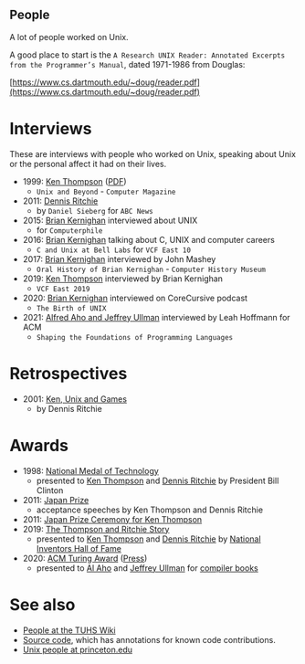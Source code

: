 ## People

A lot of people worked on Unix.

A good place to start is the `A Research UNIX Reader: Annotated Excerpts from the Programmer’s Manual`, dated  1971-1986 from Douglas:

[https://www.cs.dartmouth.edu/~doug/reader.pdf](https://www.cs.dartmouth.edu/~doug/reader.pdf)


# Interviews

These are interviews with people who worked on Unix, speaking about Unix or the personal affect it had on their lives.


 * 1999: [Ken Thompson](https://www.cs.princeton.edu/courses/archive/spring03/cs333/thompson.html) ([PDF](http://cse.unl.edu/~witty/class/csce351/howto/ken_thompson.pdf))
   * `Unix and Beyond` - `Computer Magazine`
 * 2011: [Dennis Ritchie](https://www.youtube.com/watch?v=umF6SNYaJNw)
   * by `Daniel Sieberg` for `ABC News`
 * 2015: [Brian Kernighan](https://www.youtube.com/watch?v=vT_J6xc-Az0) interviewed about UNIX
   * for `Computerphile`
 * 2016: [Brian Kernighan](https://www.youtube.com/watch?v=TUWt_StXKsY) talking about C, UNIX and computer careers
   * `C and Unix at Bell Labs` for `VCF East 10`
 * 2017: [Brian Kernighan](https://www.youtube.com/watch?v=bTWv-l0JhAc) interviewed by John Mashey
   * `Oral History of Brian Kernighan` - `Computer History Museum`
 * 2019: [Ken Thompson](https://youtu.be/EY6q5dv_B-o?t=494) interviewed by Brian Kernighan
   * `VCF East 2019`
 * 2020: [Brian Kernighan](https://corecursive.com/brian-kernighan-unix-bell-labs1/) interviewed on CoreCursive podcast
   * `The Birth of UNIX`
 * 2021: [Alfred Aho and Jeffrey Ullman](https://dl.acm.org/doi/pdf/10.1145/3460442) interviewed by Leah Hoffmann for ACM
   * `Shaping the Foundations of Programming Languages`

# Retrospectives

 * 2001: [Ken, Unix and Games](https://9p.io/cm/cs/who/dmr/ken-games.html)
   * by Dennis Ritchie

# Awards

 * 1998: [National Medal of Technology](https://www.youtube.com/watch?v=LXZ1OL2U3lY)
   * presented to [Ken Thompson](https://nationalmedals.org/laureate/kenneth-l-thompson/) and [Dennis Ritchie](https://nationalmedals.org/laureate/dennis-ritchie/) by President Bill Clinton
 * 2011: [Japan Prize](https://www.youtube.com/watch?v=N2uxMXLBboY)
   * acceptance speeches by Ken Thompson and Dennis Ritchie
 * 2011: [Japan Prize Ceremony for Ken Thompson](https://www.youtube.com/watch?v=p-kWw0UTD2A)
 * 2019: [The Thompson and Ritchie Story](https://www.youtube.com/watch?v=g3jOJfrOknA)
   * presented to [Ken Thompson](https://www.invent.org/inductees/ken-thompson) and [Dennis Ritchie](https://www.invent.org/inductees/dennis-ritchie) by [National Inventors Hall of Fame](https://www.invent.org/blog/inventors/new-inductee-class-Thompson-Ritchie)
 * 2020: [ACM Turing Award](https://awards.acm.org/about/2020-turing) ([Press](https://www.acm.org/media-center/2021/march/turing-award-2020))
   * presented to [Al Aho](https://awards.acm.org/award_winners/aho_1046358) and [Jeffrey Ullman](https://awards.acm.org/award_winners/ullman_1054360) for [compiler books](./../lang/compiler.md)

# See also

 * [People at the TUHS Wiki](https://wiki.tuhs.org/doku.php?id=people:start)
 * [Source code](./../code), which has annotations for known code contributions.
 * [Unix people at princeton.edu](https://www.princeton.edu/~hos/Mahoney/unixpeople.htm)
